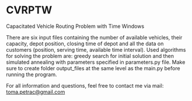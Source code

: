 # CVRPTW
Capacitated Vehicle Routing Problem with Time Windows

There are six input files containing the number of available vehicles, their capacity, depot position, closing time of depot and all the data on customers (position, serving time, available time interval).
Used algorithms for solving the problem are: greedy search for initial solution and then simulated annealing with parameters specified in parameters.py file.
Make sure to create folder output_files at the same level as the main.py before running the program.

For all information and questions, feel free to contact me via mail: toma.petrac@gmail.com
